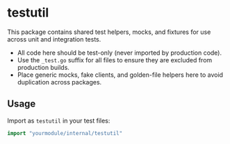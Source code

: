 # testutil

This package contains shared test helpers, mocks, and fixtures for use across unit and integration tests.

- All code here should be test-only (never imported by production code).
- Use the `_test.go` suffix for all files to ensure they are excluded from production builds.
- Place generic mocks, fake clients, and golden-file helpers here to avoid duplication across packages.

## Usage

Import as `testutil` in your test files:

```go
import "yourmodule/internal/testutil"
